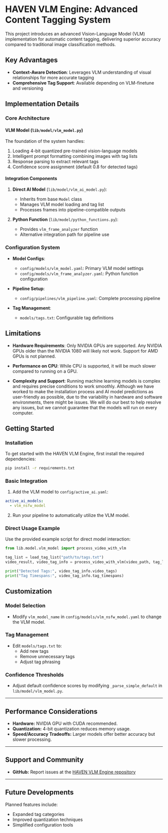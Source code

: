 # HAVEN VLM Engine: Advanced Content Tagging System

This project introduces an advanced Vision-Language Model (VLM) implementation for automatic content tagging, delivering superior accuracy compared to traditional image classification methods.

## Key Advantages

* **Context-Aware Detection**: Leverages VLM understanding of visual relationships for more accurate tagging
* **Comprehensive Tag Support**: Available depending on VLM-finetune and versioning

## Implementation Details

### Core Architecture

#### VLM Model (`lib/model/vlm_model.py`)
The foundation of the system handles:
1. Loading 4-bit quantized pre-trained vision-language models
2. Intelligent prompt formatting combining images with tag lists
3. Response parsing to extract relevant tags
4. Confidence score assignment (default 0.8 for detected tags)

#### Integration Components
1. **Direct AI Model** (`lib/model/vlm_ai_model.py`):
   - Inherits from base `Model` class
   - Manages VLM model loading and tag list
   - Processes frames into pipeline-compatible outputs

2. **Python Function** (`lib/model/python_functions.py`):
   - Provides `vlm_frame_analyzer` function
   - Alternative integration path for pipeline use

### Configuration System

- **Model Configs**:
  - `config/models/vlm_model.yaml`: Primary VLM model settings
  - `config/models/vlm_frame_analyzer.yaml`: Python function configuration

- **Pipeline Setup**:
  - `config/pipelines/vlm_pipeline.yaml`: Complete processing pipeline

- **Tag Management**:
  - `models/tags.txt`: Configurable tag definitions

## Limitations

- **Hardware Requirements**: Only NVIDIA GPUs are supported. Any NVIDIA GPUs older than the NVIDIA 1080 will likely not work. Support for AMD GPUs is not planned.

- **Performance on CPU**: While CPU is supported, it will be much slower compared to running on a GPU.

- **Complexity and Support**: Running machine learning models is complex and requires precise conditions to work smoothly. Although we have worked to make the installation process and AI model predictions as user-friendly as possible, due to the variability in hardware and software environments, there might be issues. We will do our best to help resolve any issues, but we cannot guarantee that the models will run on every computer.

## Getting Started

### Installation
To get started with the HAVEN VLM Engine, first install the required dependencies:
```bash
pip install -r requirements.txt
```
### Basic Integration
1. Add the VLM model to `config/active_ai.yaml`:
```yaml
active_ai_models:
  - vlm_nsfw_model
```

2. Run your pipeline to automatically utilize the VLM model.

### Direct Usage Example
Use the provided example script for direct model interaction:
```python
from lib.model.vlm_model import process_video_with_vlm

tag_list = load_tag_list("path/to/tags.txt")
video_result, video_tag_info = process_video_with_vlm(video_path, tag_list)

print("Detected Tags:", video_tag_info.video_tags)
print("Tag Timespans:", video_tag_info.tag_timespans)
```

## Customization

### Model Selection
*   Modify `vlm_model_name` in `config/models/vlm_nsfw_model.yaml` to change the VLM model.

### Tag Management
*   Edit `models/tags.txt` to:
    *   Add new tags
    *   Remove unnecessary tags
    *   Adjust tag phrasing

### Confidence Thresholds
*   Adjust default confidence scores by modifying `_parse_simple_default` in `lib/model/vlm_model.py`.

---

## Performance Considerations

*   **Hardware:** NVIDIA GPU with CUDA recommended.
*   **Quantization:** 4-bit quantization reduces memory usage.
*   **Speed/Accuracy Tradeoffs:** Larger models offer better accuracy but slower processing.

---

## Support and Community

*   **GitHub:** Report issues at the [HAVEN VLM Engine repository](https://github.com/Haven-hvn/haven-vlm-engine)

---

## Future Developments

Planned features include:
*   Expanded tag categories
*   Improved quantization techniques
*   Simplified configuration tools

